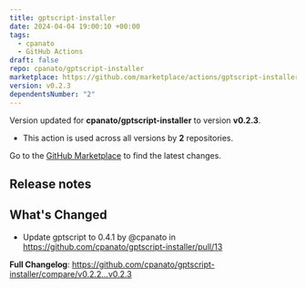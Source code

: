 ```yaml
---
title: gptscript-installer
date: 2024-04-04 19:00:10 +00:00
tags:
  - cpanato
  - GitHub Actions
draft: false
repo: cpanato/gptscript-installer
marketplace: https://github.com/marketplace/actions/gptscript-installer
version: v0.2.3
dependentsNumber: "2"
---
```



Version updated for **cpanato/gptscript-installer** to version **v0.2.3**.
- This action is used across all versions by **2** repositories.

Go to the [GitHub Marketplace](https://github.com/marketplace/actions/gptscript-installer) to find the latest changes.

## Release notes

## What's Changed
* Update gptscript to 0.4.1 by @cpanato in https://github.com/cpanato/gptscript-installer/pull/13


**Full Changelog**: https://github.com/cpanato/gptscript-installer/compare/v0.2.2...v0.2.3
